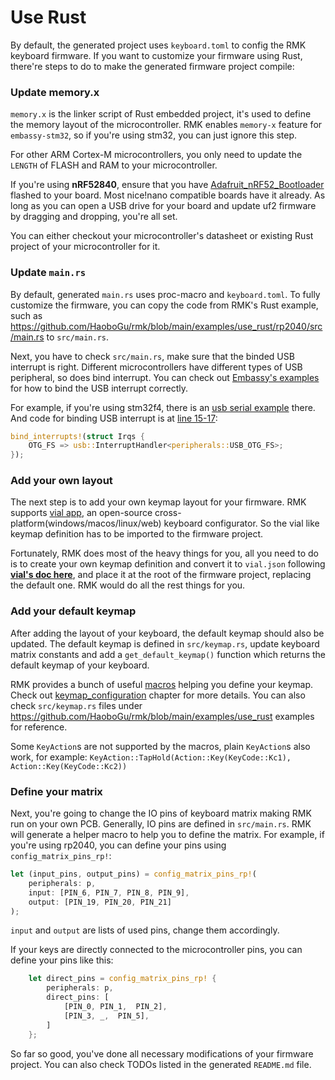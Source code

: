 # Use Rust

By default, the generated project uses `keyboard.toml` to config the RMK keyboard firmware. If you want to customize your firmware using Rust, there're steps to do to make the generated firmware project compile:

### Update memory.x

`memory.x` is the linker script of Rust embedded project, it's used to define the memory layout of the microcontroller. RMK enables `memory-x` feature for `embassy-stm32`, so if you're using stm32, you can just ignore this step.

For other ARM Cortex-M microcontrollers, you only need to update the `LENGTH` of FLASH and RAM to your microcontroller.

If you're using **nRF52840**, ensure that you have [Adafruit_nRF52_Bootloader](https://github.com/adafruit/Adafruit_nRF52_Bootloader) flashed to your board. Most nice!nano compatible boards have it already. As long as you can open a USB drive for your board and update uf2 firmware by dragging and dropping, you're all set.

You can either checkout your microcontroller's datasheet or existing Rust project of your microcontroller for it.

### Update `main.rs`

By default, generated `main.rs` uses proc-macro and `keyboard.toml`. To fully customize the firmware, you can copy the code from RMK's Rust example, such as <https://github.com/HaoboGu/rmk/blob/main/examples/use_rust/rp2040/src/main.rs> to `src/main.rs`.

Next, you have to check `src/main.rs`, make sure that the binded USB interrupt is right. Different microcontrollers have different types of USB peripheral, so does bind interrupt. You can check out [Embassy's examples](https://github.com/embassy-rs/embassy/tree/main/examples) for how to bind the USB interrupt correctly.

For example, if you're using stm32f4, there is an [usb serial example](https://github.com/embassy-rs/embassy/blob/main/examples/stm32f4/src/bin/usb_serial.rs) there. And code for binding USB interrupt is at [line 15-17](https://github.com/embassy-rs/embassy/blob/main/examples/stm32f4/src/bin/usb_serial.rs#L15-L17):

```rust
bind_interrupts!(struct Irqs {
    OTG_FS => usb::InterruptHandler<peripherals::USB_OTG_FS>;
});
```

### Add your own layout

The next step is to add your own keymap layout for your firmware. RMK supports [vial app](https://get.vial.today/), an open-source cross-platform(windows/macos/linux/web) keyboard configurator. So the vial like keymap definition has to be imported to the firmware project.

Fortunately, RMK does most of the heavy things for you, all you need to do is to create your own keymap definition and convert it to `vial.json` following **[vial's doc here](https://get.vial.today/docs/porting-to-via.html)**, and place it at the root of the firmware project, replacing the default one. RMK would do all the rest things for you.

### Add your default keymap

After adding the layout of your keyboard, the default keymap should also be updated. The default keymap is defined in `src/keymap.rs`, update keyboard matrix constants and add a `get_default_keymap()` function which returns the default keymap of your keyboard.

RMK provides a bunch of useful [macros](https://docs.rs/rmk/latest/rmk/#macros) helping you define your keymap. Check out [keymap_configuration](keymap.md) chapter for more details. You can also check `src/keymap.rs` files under <https://github.com/HaoboGu/rmk/blob/main/examples/use_rust> examples for reference.

Some `KeyAction`s are not supported by the macros, plain `KeyAction`s also work, for example: `KeyAction::TapHold(Action::Key(KeyCode::Kc1), Action::Key(KeyCode::Kc2))`

### Define your matrix

Next, you're going to change the IO pins of keyboard matrix making RMK run on your own PCB. Generally, IO pins are defined in `src/main.rs`. RMK will generate a helper macro to help you to define the matrix. For example, if you're using rp2040, you can define your pins using `config_matrix_pins_rp!`:

```rust
let (input_pins, output_pins) = config_matrix_pins_rp!(
    peripherals: p,
    input: [PIN_6, PIN_7, PIN_8, PIN_9],
    output: [PIN_19, PIN_20, PIN_21]
);
```

`input` and `output` are lists of used pins, change them accordingly.

If your keys are directly connected to the microcontroller pins, you can define your pins like this:

```rust
    let direct_pins = config_matrix_pins_rp! {
        peripherals: p,
        direct_pins: [
            [PIN_0, PIN_1,  PIN_2],
            [PIN_3, _,  PIN_5],
        ]
    };
```

So far so good, you've done all necessary modifications of your firmware project. You can also check TODOs listed in the generated `README.md` file.
